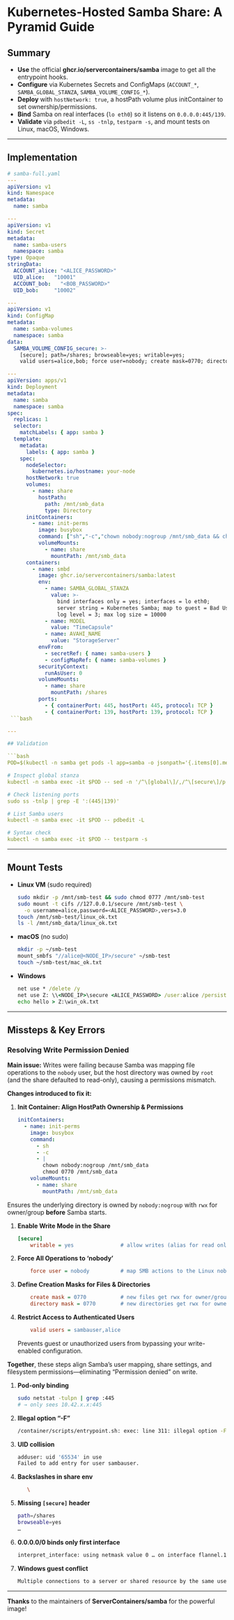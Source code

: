 # Kubernetes-Hosted Samba Share: A Pyramid Guide

## Summary

- **Use** the official **ghcr.io/servercontainers/samba** image to get all the
  entrypoint hooks.
- **Configure** via Kubernetes Secrets and ConfigMaps (`ACCOUNT_*`,
  `SAMBA_GLOBAL_STANZA`, `SAMBA_VOLUME_CONFIG_*`).
- **Deploy** with `hostNetwork: true`, a hostPath volume plus initContainer to
  set ownership/permissions.
- **Bind** Samba on real interfaces (`lo eth0`) so it listens on
  `0.0.0.0:445/139`.
- **Validate** via `pdbedit -L`, `ss -tnlp`, `testparm -s`, and mount tests on
  Linux, macOS, Windows.

---

## Implementation

```yaml
# samba-full.yaml
---
apiVersion: v1
kind: Namespace
metadata:
  name: samba

---
apiVersion: v1
kind: Secret
metadata:
  name: samba-users
  namespace: samba
type: Opaque
stringData:
  ACCOUNT_alice: "<ALICE_PASSWORD>"
  UID_alice:   "10001"
  ACCOUNT_bob:   "<BOB_PASSWORD>"
  UID_bob:     "10002"

---
apiVersion: v1
kind: ConfigMap
metadata:
  name: samba-volumes
  namespace: samba
data:
  SAMBA_VOLUME_CONFIG_secure: >-
    [secure]; path=/shares; browseable=yes; writable=yes;
    valid users=alice,bob; force user=nobody; create mask=0770; directory mask=0770

---
apiVersion: apps/v1
kind: Deployment
metadata:
  name: samba
  namespace: samba
spec:
  replicas: 1
  selector:
    matchLabels: { app: samba }
  template:
    metadata:
      labels: { app: samba }
    spec:
      nodeSelector:
        kubernetes.io/hostname: your-node
      hostNetwork: true
      volumes:
        - name: share
          hostPath:
            path: /mnt/smb_data
            type: Directory
      initContainers:
        - name: init-perms
          image: busybox
          command: ["sh","-c","chown nobody:nogroup /mnt/smb_data && chmod 0770 /mnt/smb_data"]
          volumeMounts:
            - name: share
              mountPath: /mnt/smb_data
      containers:
        - name: smbd
          image: ghcr.io/servercontainers/samba:latest
          env:
            - name: SAMBA_GLOBAL_STANZA
              value: >-
                bind interfaces only = yes; interfaces = lo eth0;
                server string = Kubernetes Samba; map to guest = Bad User;
                log level = 3; max log size = 10000
            - name: MODEL
              value: "TimeCapsule"
            - name: AVAHI_NAME
              value: "StorageServer"
          envFrom:
            - secretRef: { name: samba-users }
            - configMapRef: { name: samba-volumes }
          securityContext:
            runAsUser: 0
          volumeMounts:
            - name: share
              mountPath: /shares
          ports:
            - { containerPort: 445, hostPort: 445, protocol: TCP }
            - { containerPort: 139, hostPort: 139, protocol: TCP }
 ```bash

---

## Validation

```bash
POD=$(kubectl -n samba get pods -l app=samba -o jsonpath='{.items[0].metadata.name}')

# Inspect global stanza
kubectl -n samba exec -it $POD -- sed -n '/^\[global\]/,/^\[secure\]/p' /etc/samba/smb.conf

# Check listening ports
sudo ss -tnlp | grep -E ':(445|139)'

# List Samba users
kubectl -n samba exec -it $POD -- pdbedit -L

# Syntax check
kubectl -n samba exec -it $POD -- testparm -s
```

---

## Mount Tests

- **Linux VM** (sudo required)

  ```bash
  sudo mkdir -p /mnt/smb-test && sudo chmod 0777 /mnt/smb-test
  sudo mount -t cifs //127.0.0.1/secure /mnt/smb-test \
    -o username=alice,password=<ALICE_PASSWORD>,vers=3.0
  touch /mnt/smb-test/linux_ok.txt
  ls -l /mnt/smb_data/linux_ok.txt
  ```

- **macOS** (no sudo)

  ```bash
  mkdir -p ~/smb-test
  mount_smbfs "//alice@<NODE_IP>/secure" ~/smb-test
  touch ~/smb-test/mac_ok.txt
  ```

- **Windows**

  ```bat
  net use * /delete /y
  net use Z: \\<NODE_IP>\secure <ALICE_PASSWORD> /user:alice /persistent:yes
  echo hello > Z:\win_ok.txt
  ```

---

## Missteps & Key Errors

### Resolving Write Permission Denied

**Main issue:**
Writes were failing because Samba was mapping file operations to the `nobody`
user, but the host directory was owned by `root` (and the share defaulted to
read-only), causing a permissions mismatch.

**Changes introduced to fix it:**

1. **Init Container: Align HostPath Ownership & Permissions**

   ```yaml
   initContainers:
     - name: init-perms
       image: busybox
       command:
         - sh
         - -c
         - |
           chown nobody:nogroup /mnt/smb_data
           chmod 0770 /mnt/smb_data
       volumeMounts:
         - name: share
           mountPath: /mnt/smb_data
    ```

Ensures the underlying directory is owned by `nobody:nogroup` with `rwx` for owner/group **before** Samba starts.

1. **Enable Write Mode in the Share**

   ```ini
   [secure]
       writable = yes               # allow writes (alias for read only = no)
   ```

1. **Force All Operations to ‘nobody’**

   ```ini
       force user = nobody          # map SMB actions to the Linux nobody user
   ```

1. **Define Creation Masks for Files & Directories**

   ```ini
       create mask = 0770           # new files get rwx for owner/group only
       directory mask = 0770        # new directories get rwx for owner/group only
   ```

1. **Restrict Access to Authenticated Users**

   ```ini
       valid users = sambauser,alice
   ```

   Prevents guest or unauthorized users from bypassing your write-enabled configuration.

**Together**, these steps align Samba’s user mapping, share settings, and
filesystem permissions—eliminating “Permission denied” on write.

1. **Pod-only binding**

   ```bash
   sudo netstat -tulpn | grep :445
   # → only sees 10.42.x.x:445
   ```

2. **Illegal option “-F”**

   ```bash
   /container/scripts/entrypoint.sh: exec: line 311: illegal option -F
   ```

3. **UID collision**

   ```bash
   adduser: uid '65534' in use
   Failed to add entry for user sambauser.
   ```

4. **Backslashes in share env**

   ```bash
      \
   ```

5. **Missing `[secure]` header**

   ```bash
   path=/shares
   browseable=yes
   …
   ```

6. **0.0.0.0/0 binds only first interface**

   ```bash
   interpret_interface: using netmask value 0 … on interface flannel.1
   ```

7. **Windows guest conflict**

   ```bash
   Multiple connections to a server or shared resource by the same user…
   ```

---

**Thanks** to the maintainers of **ServerContainers/samba** for the powerful
image!

